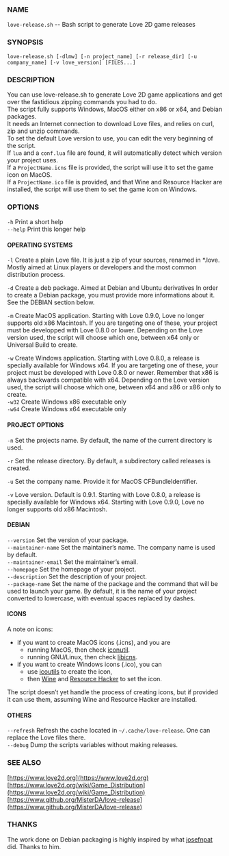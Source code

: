 ### NAME
`love-release.sh` -- Bash script to generate Love 2D game releases

### SYNOPSIS
`love-release.sh [-dlmw] [-n project_name] [-r release_dir] [-u company_name] [-v love_version] [FILES...]`

### DESCRIPTION
You can use love-release.sh to generate Love 2D game applications and get over the fastidious zipping commands you had to do.  
The script fully supports Windows, MacOS either on x86 or x64, and Debian packages.  
It needs an Internet connection to download Love files, and relies on curl, zip and unzip commands.  
To set the default Love version to use, you can edit the very beginning of the script.  
If `lua` and a `conf.lua` file are found, it will automatically detect which version your project uses.  
If a `ProjectName.icns` file is provided, the script will use it to set the game icon on MacOS.  
If a `ProjectName.ico` file is provided, and that Wine and Resource Hacker are installed, the script will use them to set the game icon on Windows.

### OPTIONS
`-h`     Print a short help  
`--help` Print this longer help

#### OPERATING SYSTEMS
`-l` Create a plain Love file. It is just a zip of your sources, renamed in \*.love.
     Mostly aimed at Linux players or developers and the most common distribution process.

`-d` Create a deb package. Aimed at Debian and Ubuntu derivatives
     In order to create a Debian package, you must provide more informations about it.
     See the DEBIAN section below.

`-m` Create MacOS application.
     Starting with Love 0.9.0, Love no longer supports old x86 Macintosh.
     If you are targeting one of these, your project must be developped with Love 0.8.0 or lower.
     Depending on the Love version used, the script will choose which one, between x64 only or Universal Build to create.

`-w` Create Windows application.
     Starting with Love 0.8.0, a release is specially available for Windows x64.
     If you are targeting one of these, your project must be developed with Love 0.8.0 or newer.
     Remember that x86 is always backwards compatible with x64.
     Depending on the Love version used, the script will choose which one, between x64 and x86 or x86 only to create.  
`-w32`  Create Windows x86 executable only  
`-w64`  Create Windows x64 executable only

#### PROJECT OPTIONS
`-n`  Set the projects name. By default, the name of the current directory is used.

`-r`  Set the release directory. By default, a subdirectory called releases is created.

`-u`  Set the company name. Provide it for MacOS CFBundleIdentifier.

`-v`  Love version. Default is 0.9.1.
      Starting with Love 0.8.0, a release is specially available for Windows x64.
      Starting with Love 0.9.0, Love no longer supports old x86 Macintosh.

#### DEBIAN
`--version`          Set the version of your package.  
`--maintainer-name`  Set the maintainer’s name. The company name is used by default.  
`--maintainer-email` Set the maintainer’s email.  
`--homepage`         Set the homepage of your project.  
`--description`      Set the description of your project.  
`--package-name`     Set the name of the package and the command that will be used to launch your game.
                     By default, it is the name of your project converted to lowercase, with eventual spaces replaced by dashes.

#### ICONS
A note on icons:
- if you want to create MacOS icons (.icns), and you are
  - running MacOS, then check [iconutil](https://developer.apple.com/library/mac/documentation/userexperience/conceptual/applehiguidelines/IconsImages/IconsImages.html).
  - running GNU/Linux, then check [libicns](http://icns.sourceforge.net/).
- if you want to create Windows icons (.ico), you can
  - use [icoutils](http://www.nongnu.org/icoutils/) to create the icon,
  - then [Wine](http://www.winehq.org/) and [Resource Hacker](http://www.angusj.com/resourcehacker/) to set the icon.

The script doesn’t yet handle the process of creating icons, but if provided it can use them, assuming Wine and Resource Hacker are installed.

#### OTHERS
`--refresh`   Refresh the cache located in `~/.cache/love-release`. One can replace the Love files there.  
`--debug`     Dump the scripts variables without making releases.

### SEE ALSO
[https://www.love2d.org](https://www.love2d.org)  
[https://www.love2d.org/wiki/Game_Distribution](https://www.love2d.org/wiki/Game_Distribution)  
[https://www.github.org/MisterDA/love-release](https://www.github.org/MisterDA/love-release)

### THANKS
The work done on Debian packaging is highly inspired by what [josefnpat](http://josefnpat.com/) did. Thanks to him.


